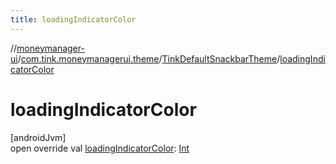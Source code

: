```yaml
---
title: loadingIndicatorColor
---
```

//[moneymanager-ui](../../../index.html)/[com.tink.moneymanagerui.theme](../index.html)/[TinkDefaultSnackbarTheme](index.html)/[loadingIndicatorColor](loading-indicator-color.html)



# loadingIndicatorColor



[androidJvm]\
open override val [loadingIndicatorColor](loading-indicator-color.html): [Int](https://kotlinlang.org/api/latest/jvm/stdlib/kotlin/-int/index.html)




